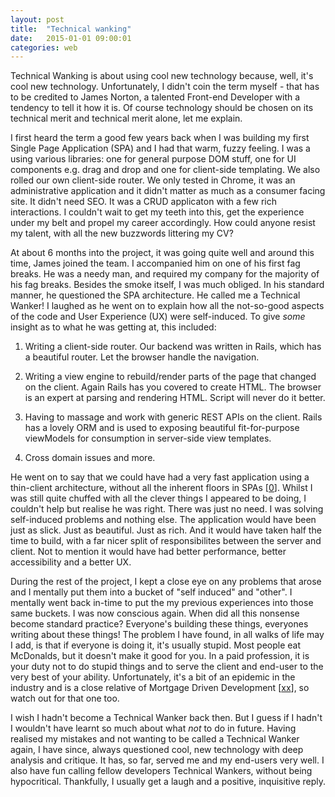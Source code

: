 ```yaml
---
layout: post
title:  "Technical wanking"
date:   2015-01-01 09:00:01
categories: web
---
```


Technical Wanking is about using cool new technology because, well, it's cool new technology.  Unfortunately, I didn't coin the term myself - that has to be credited to James Norton, a talented Front-end Developer with a tendency to tell it how it is. Of course technology should be chosen on its technical merit and technical merit alone, let me explain.

I first heard the term a good few years back when I was building my first Single Page Application (SPA) and I had that warm, fuzzy feeling. I was a using various libraries: one for general purpose DOM stuff, one for UI components e.g. drag and drop and one for client-side templating. We also rolled our own client-side router. We only tested in Chrome, it was an administrative application and it didn't matter as much as a consumer facing site. It didn't need SEO. It was a CRUD applicaton with a few rich interactions. I couldn't wait to get my teeth into this, get the experience under my belt and propel my career accordingly. How could anyone resist my talent, with all the new buzzwords littering my CV?

At about 6 months into the project, it was going quite well and around this time, James joined the team. I accompanied him on one of his first fag breaks. He was a needy man, and required my company for the majority of his fag breaks. Besides the smoke itself, I was much obliged. In his standard manner, he questioned the SPA architecture. He called me a Technical Wanker! I laughed as he went on to explain how all the not-so-good aspects of the code and User Experience (UX) were self-induced. To give *some* insight as to what he was getting at, this included:

1. Writing a client-side router. Our backend was written in Rails, which has a beautiful router. Let the browser handle the navigation.

2. Writing a view engine to rebuild/render parts of the page that changed on the client. Again Rails has you covered to create HTML. The browser is an expert at parsing and rendering HTML. Script will never do it better.

3. Having to massage and work with generic REST APIs on the client. Rails has a lovely ORM and is used to exposing beautiful fit-for-purpose viewModels for consumption in server-side view templates.

4. Cross domain issues and more.

He went on to say that we could have had a very fast application using a thin-client architecture, without all the inherent floors in SPAs [[0](#ref0)]. Whilst I was still quite chuffed with all the clever things I appeared to be doing, I couldn't help but realise he was right. There was just no need. I was solving self-induced problems and nothing else. The application would have been just as slick. Just as beautiful. Just as rich. And it would have taken half the time to build, with a far nicer split of responsibilites between the server and client. Not to mention it would have had better performance, better accessibility and a better UX.

During the rest of the project, I kept a close eye on any problems that arose and I mentally put them into a bucket of "self induced" and "other". I mentally went back in-time to put the my previous experiences into those same buckets. I was now conscious again. When did all this nonsense become standard practice? Everyone's building these things, everyones writing about these things! The problem I have found, in all walks of life may I add, is that if everyone is doing it, it's usually stupid. Most people eat McDonalds, but it doesn't make it good for you. In a paid profession, it is your duty not to do stupid things and to serve the client and end-user to the very best of your ability. Unfortunately, it's a bit of an epidemic in the industry and is a close relative of Mortgage Driven Development [[xx]()], so watch out for that one too.

I wish I hadn't become a Technical Wanker back then. But I guess if I hadn't I wouldn't have learnt so much about what *not* to do in future. Having realised my mistakes and not wanting to be called a Technical Wanker again, I have since, always questioned cool, new technology with deep analysis and critique. It has, so far, served me and my end-users very well. I also have fun calling fellow developers Technical Wankers, without being hypocritical. Thankfully, I usually get a laugh and a positive, inquisitive reply.